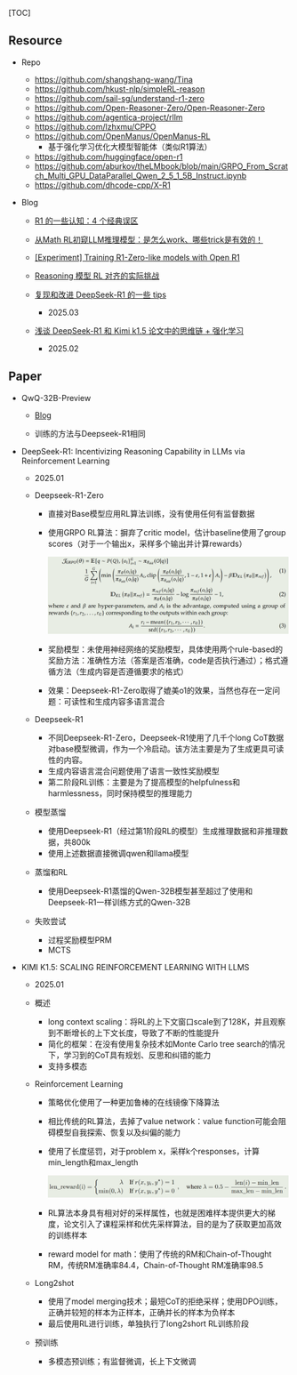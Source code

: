 [TOC]



## Resource

- Repo
  - https://github.com/shangshang-wang/Tina
  - https://github.com/hkust-nlp/simpleRL-reason
  - https://github.com/sail-sg/understand-r1-zero
  - https://github.com/Open-Reasoner-Zero/Open-Reasoner-Zero
  - https://github.com/agentica-project/rllm
  - https://github.com/lzhxmu/CPPO
  - https://github.com/OpenManus/OpenManus-RL
    - 基于强化学习优化大模型智能体（类似R1算法）
  - https://github.com/huggingface/open-r1
  - https://github.com/aburkov/theLMbook/blob/main/GRPO_From_Scratch_Multi_GPU_DataParallel_Qwen_2_5_1_5B_Instruct.ipynb
  - https://github.com/dhcode-cpp/X-R1
  
- Blog
  - [R1 的一些认知：4 个经典误区](https://mp.weixin.qq.com/s/FnNRLXxBCFxFy-1v8QigLQ)
  - [从Math RL初窥LLM推理模型：是怎么work、哪些trick是有效的！](https://mp.weixin.qq.com/s/5zlujCaxGY1CL8IZeGqT2g)
  - [[Experiment] Training R1-Zero-like models with Open R1](https://huggingface.co/spaces/open-r1/README/discussions/20)
  - [Reasoning 模型 RL 对齐的实际挑战](https://zhuanlan.zhihu.com/p/1892270905683575985)
  - [复现和改进 DeepSeek-R1 的一些 tips](https://mp.weixin.qq.com/s/xqWYdf2c9frWbznKNGiagA)
    - 2025.03
  
  - [浅谈 DeepSeek-R1 和 Kimi k1.5 论文中的思维链 + 强化学习](https://weaxsey.org/articels/2025-02-01/)
    - 2025.02



## Paper

- QwQ-32B-Preview

  - [Blog](https://qwenlm.github.io/zh/blog/qwq-32b/)

  - 训练的方法与Deepseek-R1相同

- DeepSeek-R1: Incentivizing Reasoning Capability in LLMs via Reinforcement Learning

  - 2025.01

  - Deepseek-R1-Zero

    - 直接对Base模型应用RL算法训练，没有使用任何有监督数据

    - 使用GRPO RL算法：摒弃了critic model，估计baseline使用了group scores（对于一个输出x，采样多个输出并计算rewards）

      ![GRPO](../assets/GRPO.png)

    - 奖励模型：未使用神经网络的奖励模型，具体使用两个rule-based的奖励方法：准确性方法（答案是否准确，code是否执行通过）；格式遵循方法（生成内容是否遵循要求的格式）

    - 效果：Deepseek-R1-Zero取得了媲美o1的效果，当然也存在一定问题：可读性和生成内容多语言混合

  - Deepseek-R1

    - 不同Deepseek-R1-Zero，Deepseek-R1使用了几千个long CoT数据对base模型微调，作为一个冷启动。该方法主要是为了生成更具可读性的内容。
    - 生成内容语言混合问题使用了语言一致性奖励模型
    - 第二阶段RL训练：主要是为了提高模型的helpfulness和harmlessness，同时保持模型的推理能力

  - 模型蒸馏

    - 使用Deepseek-R1（经过第1阶段RL的模型）生成推理数据和非推理数据，共800k
    - 使用上述数据直接微调qwen和llama模型

  - 蒸馏和RL

    - 使用Deepseek-R1蒸馏的Qwen-32B模型甚至超过了使用和Deepseek-R1一样训练方式的Qwen-32B

  - 失败尝试

    - 过程奖励模型PRM
    - MCTS

- KIMI K1.5:  SCALING REINFORCEMENT LEARNING WITH LLMS

  - 2025.01

  - 概述

    - long context scaling：将RL的上下文窗口scale到了128K，并且观察到不断增长的上下文长度，导致了不断的性能提升
    - 简化的框架：在没有使用复杂技术如Monte Carlo tree search的情况下，学习到的CoT具有规划、反思和纠错的能力
    - 支持多模态

  - Reinforcement Learning

    - 策略优化使用了一种更加鲁棒的在线镜像下降算法

    - 相比传统的RL算法，去掉了value network：value function可能会阻碍模型自我探索、恢复以及纠偏的能力

    - 使用了长度惩罚，对于problem x，采样k个responses，计算min_length和max_length

      ![](../assets/kimi1_5_len_reward.png)

    - RL算法本身具有相对好的采样属性，也就是困难样本提供更大的梯度，论文引入了课程采样和优先采样算法，目的是为了获取更加高效的训练样本

    - reward model for math：使用了传统的RM和Chain-of-Thought RM，传统RM准确率84.4，Chain-of-Thought RM准确率98.5

  - Long2shot

    - 使用了model merging技术；最短CoT的拒绝采样；使用DPO训练，正确并较短的样本为正样本，正确并长的样本为负样本
    - 最后使用RL进行训练，单独执行了long2short RL训练阶段

  - 预训练

    - 多模态预训练；有监督微调，长上下文微调